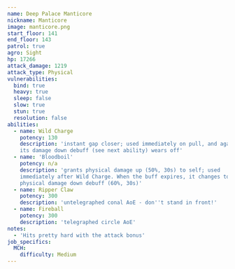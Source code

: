```yaml
---
name: Deep Palace Manticore
nickname: Manticore
image: manticore.png
start_floor: 141
end_floor: 143
patrol: true
agro: Sight
hp: 17266
attack_damage: 1219
attack_type: Physical
vulnerabilities:
  bind: true
  heavy: true
  sleep: false
  slow: true
  stun: true
  resolution: false
abilities:
  - name: Wild Charge
    potency: 130
    description: 'instant gap closer; used immediately on pull, and again when
    its damage down debuff (see next ability) wears off'
  - name: 'Bloodboil'
    potency: n/a
    description: 'grants physical damage up (50%, 30s) to self; used
    immediately after Wild Charge. When the buff expires, it changes to a
    physical damage down debuff (60%, 30s)'
  - name: Ripper Claw
    potency: 300
    description: 'untelegraphed conal AoE - don''t stand in front!'
  - name: Fireball
    potency: 300
    description: 'telegraphed circle AoE'
notes:
  - 'Hits pretty hard with the attack bonus'
job_specifics:
  MCH:
    difficulty: Medium
---
```

